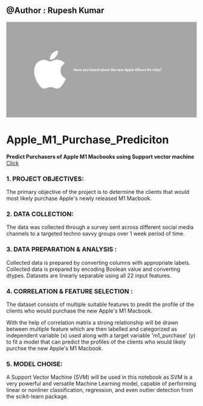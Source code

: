 ## @Author : Rupesh Kumar

<p align="center">
  <img src="assets/M1.jpeg">
</p>

# Apple_M1_Purchase_Prediciton
**Predict Purchasers of Apple M1 Macbooks using Support vector machine** [Click](https://github.com/Rupesh707/Apple_M1_Purchase_Prediciton/blob/master/Final_Version%203.ipynb)

### 1. PROJECT OBJECTIVES:
The primary objective of the project is to determine the clients that would most likely purchase Apple's newly released M1 Macbook.

### 2. DATA COLLECTION:
The data was collected through a survey sent across different social media channels to a targeted techno savvy groups over 1 week period of time.

### 3. DATA PREPARATION & ANALYSIS :
Collected data is prepared by converting columns with appropriate labels.
Collected data is prepared by encoding Boolean value and converting dtypes.
Datasets are linearly separable using all 22 input features.

### 4. CORRELATION & FEATURE SELECTION :
The dataset consists of multiple suitable features to predit the profile of the clients who would purchase the new Apple's M1 Macbook.

With the help of correlation matrix a strong relationship will be drawn between multiple feature which are then labelled and categorized as independent variable (x) used along with a target variable 'm1_purchase' (y) to fit a model that can predict the profiles of the clients who would likely purchse the new Apple's M1 Macbook.

### 5. MODEL CHOISE:
A Support Vector Machine (SVM) will be used in this notebook as SVM is a very powerful and versatile Machine Learning model, capable of performing linear or nonliner classification, regression, and even outlier detection from the scikit-learn package.
